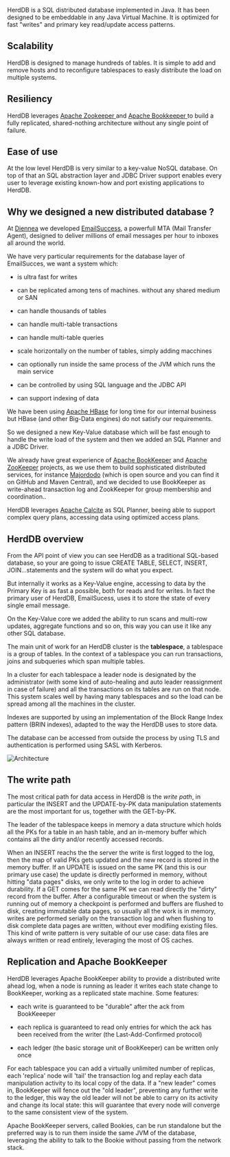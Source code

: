 <p class="intro">
HerdDB is a SQL distributed database implemented in Java. It has been designed to be embeddable in any Java Virtual Machine. It is optimized for fast "writes" and primary key read/update access patterns. 
</p>

<h2>Scalability</h2>
HerdDB is designed to manage hundreds of tables. It is simple to add and remove hosts and to reconfigure tablespaces to easly distribute the load on multiple systems.

<h2>Resiliency</h2>
HerdDB leverages <a href="http://zookeeper.apache.org/" >Apache Zookeeper </a> and <a href="http://bookkeeper.apache.org/" >Apache Bookkeeper </a>to build a fully replicated, shared-nothing architecture without any single point of failure.

<h2>Ease of use</h2>
At the low level HerdDB is very similar to a key-value NoSQL database. On top of that an SQL abstraction layer and JDBC Driver support enables every user to leverage existing known-how and port existing applications to HerdDB.


<h2>Why we designed a new distributed database ?</h2>

At <a href="http://www.diennea.com">Diennea</a> we developed <a href="http://www.emailsuccess.com">EmailSuccess</a>, a powerfull MTA (Mail Transfer Agent), designed to deliver millions of email messages per hour to inboxes all around the world.

We have very particular requirements for the database layer of EmailSucces, we want a system which:

* is ultra fast for writes

* can be replicated among tens of machines. without any shared medium or SAN

* can handle thousands of tables

* can handle multi-table transactions

* can handle multi-table queries

* scale horizontally on the number of tables, simply adding macchines

* can optionally run inside the same process of the JVM which runs the main service

* can be controlled by using SQL language and the JDBC API

* can support indexing of data


We have been using <a href="http://hbase.apache.org">Apache HBase</a> for long time for our internal business but HBase (and other Big-Data engines) do not satisfy our requirements.

So we designed a new Key-Value database which will be fast enough to handle the write load of the system and then we added an SQL Planner and a JDBC Driver.

We already have great experience of <a href="http://bookkeeper.apache.org">Apache BookKeeper</a> and <a href="http://zookeeper.apache.org">Apache ZooKeeper</a> projects, as we use them to build sophisticated distributed services,
for instance <a href="http://majordodo.org">Majordodo</a> (which is open source and you can find it on GitHub and Maven Central),
and we decided to use BookKeeper as  write-ahead transaction log and ZookKeeper for group membership and coordination..

HerdDB leverages <a href='http://calcite.apache.org'>Apache Calcite</a> as SQL Planner, beeing able to support complex query plans, accessing data using optimized access plans.

<h2>HerdDB overview</h2>

From the API point of view you can see HerdDB as a traditional SQL-based database, so your are going to issue CREATE TABLE, SELECT, INSERT, JOIN...statements and the system will do what you expect.

But internally it works as a Key-Value engine, accessing to data by the Primary Key is as fast a possible, both for reads and for writes.
In fact the primary user of HerdDB, EmailSucess, uses it to store the state of every single email message.

On the Key-Value core we added the ability to run scans and multi-row updates, aggregate functions and so on, this way you can use it like any other SQL database.

The main unit of work for an HerdDB cluster is the **tablespace**, a tablespace is a group of tables.
In the context of a tablespace you can run transactions, joins and subqueries which span multiple tables.

In a cluster for each tablespace a leader node is designated by the administrator (with some kind of auto-healing and auto leader reassignment in case of failure) and all the transactions on its tables are run on that node.
This system scales well by having many tablespaces and so the load can be spread among all the machines in the cluster.

Indexes are supported by using an implementation of the Block Range Index pattern (BRIN indexes), adapted to the way the HerdDB uses to store data.

The database can be accessed from outside the process by using TLS and authentication is performed using SASL with Kerberos.

![Architecture](images/herddb.png)

<h2>The write path</h2>

The most critical path for data access in HerdDB is the *write path*, in particular the INSERT and the UPDATE-by-PK data manipulation statements are the most important for us, together with the GET-by-PK.

The leader of the tablespace keeps in memory a data structure which holds all the PKs for a table in an hash table, and an in-memory buffer which contains all the dirty and/or recently accessed records.

When an INSERT reachs the the server the write is first logged to the log, then the map of valid PKs gets updated and the new record is stored in the memory buffer.
If an UPDATE is issued on the same PK (and this is our primary use case) the update is directly performed in memory, without hitting "data pages" disks, we only write to the log in order to achieve durability.
If a GET comes for the same PK we can read directly the "dirty" record from the buffer.
After a configurable timeout or when the system is running out of memory a checkpoint is performed and buffers are flushed to disk, creating immutable data pages, so usually all the work is in memory, writes are performed serially on the transaction log and when flushing to disk complete data pages are written, without ever modifiing existing files.
This kind of write pattern is very suitable of our use case: data files are always written or read entirely, leveraging the most of OS caches.

<h2>Replication and Apache BookKeeper</h2>
HerdDB leverages Apache BookKeeper ability to provide a distributed write ahead log, when a node is running as leader it writes each state change to BookKeeper, working as a replicated state machine.
Some features:

 * each write is guaranteed to be "durable" after the ack from BookKeeeper

 * each replica is guaranteed to read only entries for which the ack has been received from the writer (the Last-Add-Confirmed protocol)

 * each ledger (the basic storage unit of BookKeeper) can be written only once


For each tablespace you can add a virtually unlimited number of replicas, each 'replica' node will 'tail' the transaction log and replay each data manipulation activity to its local copy of the data.
If a "new leader" comes in, BookKeeper will fence out the "old leader", preventing any further write to the ledger, this way the old leader will not be able to carry on its activity and change its local state: this will guarantee that every node will converge to the same consistent view of the system.

Apache BookKeeper servers, called Bookies, can be run standalone but the preferred way is to run them inside the same JVM of the database, leveraging the ability to talk to the Bookie without passing from the network stack. 
